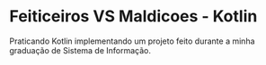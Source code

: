 # Feiticeiros VS Maldicoes - Kotlin

Praticando Kotlin implementando um projeto feito durante a minha graduação de Sistema de Informação.
